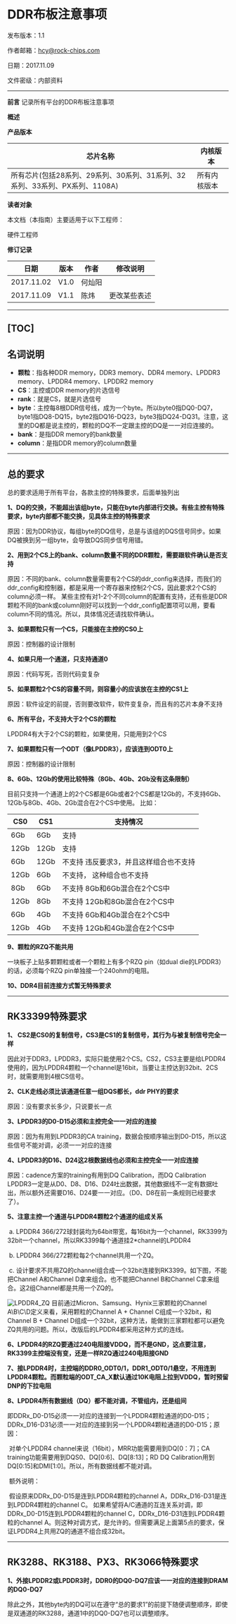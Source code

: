 # **DDR布板注意事项**

发布版本：1.1

作者邮箱：hcy@rock-chips.com

日期：2017.11.09

文件密级：内部资料

---------

**前言**
记录所有平台的DDR布板注意事项

**概述**

**产品版本**

| **芯片名称**                                 | **内核版本** |
| ---------------------------------------- | -------- |
| 所有芯片(包括28系列、29系列、30系列、31系列、32系列、33系列、PX系列、1108A) | 所有内核版本   |


**读者对象**

本文档（本指南）主要适用于以下工程师：

硬件工程师



**修订记录**

| **日期**     | **版本** | **作者** | **修改说明** |
| ---------- | ------ | ------ | -------- |
| 2017.11.02 | V1.0   | 何灿阳    |          |
| 2017.11.09 | V1.1   | 陈炜     | 更改某些表述   |

--------------------
[TOC]
------
## 名词说明
- **颗粒**：指各种DDR memory，DDR3 memory、DDR4 memory、LPDDR3 memory、LPDDR4 memory、LPDDR2 memory
- **CS**：主控或DDR memory的片选信号
- **rank**：就是CS，就是片选信号
- **byte**：主控每8根DDR信号线，成为一个byte。所以byte0指DQ0-DQ7，byte1指DQ8-DQ15，byte2指DQ16-DQ23，byte3指DQ24-DQ31。注意，这里的DQ都是说主控的，颗粒的DQ不一定跟主控的DQ是一一对应连接的。
- **bank**：是指DDR memory的bank数量
- **column**：是指DDR memory的column数量

-----
## 总的要求
总的要求适用于所有平台，各款主控的特殊要求，后面单独列出

**1、DQ的交换，不能超出该组byte，只能在byte内部进行交换。有些主控有特殊要求，byte内部都不能交换，见具体主控的特殊要求**

原因：因为DDR协议，每组byte的DQ信号，总是与该组的DQS信号同步。如果DQ被换到另一组byte，会导致DQS同步信号用错。

**2、用到2个CS上的bank、column数量不同的DDR颗粒，需要跟软件确认是否支持**

原因：不同的bank、column数量需要有2个CS的ddr_config来选择，而我们的ddr_config和控制器，都是采用一个寄存器来控制2个CS，因此要求2个CS的column必须一样。
某些主控有对1-2个不同column的配置有支持，还有些是DDR颗粒不同的bank或column刚好可以找到一个ddr_config配置项可以用，要看column不同的情况。所以，具体情况还请找软件确认。

**3、如果颗粒只有一个CS，只能接在主控的CS0上**

原因：控制器的设计限制

**4、如果只用一个通道，只支持通道0**

原因：代码写死，否则代码变复杂

**5、如果颗粒2个CS的容量不同，则容量小的应该放在主控的CS1上**

原因：软件设定的前提，否则要改软件，软件变复杂，而且有的芯片本身不支持

**6、所有平台，不支持大于2个CS的颗粒**

LPDDR4有大于2个CS的颗粒，如果使用，只能用到2个CS

**7、如果颗粒只有一个ODT（像LPDDR3），应该连到ODT0上**

原因：控制器的设计限制

**8、6Gb、12Gb的使用比较特殊（8Gb、4Gb、2Gb没有这条限制）**

目前只支持一个通道上的2个CS都是6Gb或者2个CS都是12Gb的，不支持6Gb、12Gb与8Gb、4Gb、2Gb混合在2个CS中使用。
比如：

| CS0  | CS1  | 支持情况                  |
| ---- | ---- | --------------------- |
| 6Gb  | 6Gb  | 支持                    |
| 12Gb | 12Gb | 支持                    |
| 6Gb  | 12Gb | 不支持  违反要求3，并且这样组合也不支持 |
| 12Gb | 6Gb  | 不支持，  这种组合也不支持        |
| 8Gb  | 6Gb  | 不支持  8Gb和6Gb混合在2个CS中  |
| 12Gb | 8Gb  | 不支持  12Gb和8Gb混合在2个CS中 |
| 6Gb  | 4Gb  | 不支持  6Gb和4Gb混合在2个CS中  |
| 12Gb | 4Gb  | 不支持  12Gb和4Gb混合在2个CS中 |

**9、颗粒的RZQ不能共用**

一块板子上贴多颗颗粒或者一个颗粒上有多个RZQ pin（如dual die的LPDDR3）的话，必须每个RZQ pin单独接一个240ohm的电阻。

**10、DDR4目前连接方式暂无特殊要求**

----
##  RK33399特殊要求
**1、 CS2是CS0的复制信号，CS3是CS1的复制信号，其行为与被复制信号完全一样**

因此对于DDR3，LPDDR3，实际只能使用2个CS。CS2，CS3主要是给LPDDR4使用的，因为LPDDR4颗粒一个channel是16bit，当要让主控达到32bit、2CS时，就需要用到4根CS信号。

**2、CLK走线必须比该通道任意一组DQS都长，ddr PHY的要求**

原因：没有要求长多少，只说要长一点

**3、LPDDR3的D0-D15必须和主控完全一一对应的连接**

原因：因为有用到LPDDR3的CA training，数据会按顺序输出到D0-D15，所以这些信号不能对调，必须一一对应的连接

**4、LPDDR3的D16、D24这2根数据线也必须和主控完全一一对应连接**

原因：cadence方案的training有用到DQ Calibration，而DQ Calibration LPDDR3一定是从D0、D8、D16、D24吐出数据，其他数据线不一定有数据吐出，所以额外还需要D16、D24要一一对应。（D0、D8在前一条规则已经要求了）。

**5、注意主控一个通道与LPDDR4颗粒2个通道的组成关系**

​    a. LPDDR4 366/272球封装均为64bit带宽，每16bit为一个channel，RK3399为32bit一个channel，所以RK3399每个通道挂2*channel的LPDDR4

​    b. LPDDR4 366/272颗粒每2个channel共用一个ZQ。

​    c. 设计要求不共用ZQ的channel组合成一个32bit连接到RK3399。如下图，不能把Channel A和Channel D拿来组合。也不能把Channel B和Channel C拿来组合。这2组Channel都是共用一个ZQ的。

![LPDDR4_ZQ](DDR布板注意事项/LPDDR4_ZQ.png)
目前通过Micron、Samsung、Hynix三家颗粒的Channel A\B\C\D定义来看，采用颗粒的Channel A + Channel C组成一个32bit，和Channel B + Channel D组成一个32bit，这种方法，能做到三家颗粒都可以避免ZQ共用的问题。所以，改版后的LPDDR4都采用这种方式的连线。

**6、LPDDR4的RZQ要通过240电阻接VDDQ，而不是GND，这点要注意，RK3399主控端没有变，还是一样RZQ通过240电阻接GND**

**7、接LPDDR4时，主控端的DDR0_ODT0/1，DDR1_ODT0/1悬空，不用连到LPDDR4颗粒。而颗粒端的ODT_CA_X默认通过10K电阻上拉到VDDQ，暂时预留DNP的下拉电阻**

**8、LPDDR4所有数据线（DQ）都不能对调，不管组内，还是组间**

​    即DDRx_D0-D15必须一一对应的连接到一个LPDDR4颗粒通道的D0-D15；DDRx_D16-D31必须一一对应的连接到另一个LPDDR4颗粒通道的D0-D15；原因：

​    对单个LPDDR4 channel来说（16bit），MRR功能需要用到DQ[0：7]；CA training功能需要用到DQS0、DQ[0:6]、DQ[8:13]；RD DQ Calibration用到DQ[0:15]和DMI[1:0]。所以，所有数据线都不能对调。

​    额外说明：

​    假设原来DDRx_D0-D15是连到LPDDR4颗粒的channel A，DDRx_D16-D31是连到LPDDR4颗粒的channel C。
如果希望将A/C通道的互连关系对调，即DDRx_D0-D15连到LPDDR4颗粒的channel C，DDRx_D16-D31连到LPDDR4颗粒的channel A。则这种对调方式，是允许的。但需要满足上面第5点的要求，保证LPDDR4上共用ZQ的通道不组合成32bit。

----
## RK3288、RK3188、PX3、RK3066特殊要求
**1、外接LPDDR2或LPDDR3时，DDR0的DQ0-DQ7应该一一对应的连接到DRAM的DQ0-DQ7**

除此之外，其他byte内的DQ可以在遵守“总的要求1”的前提下随便调整顺序，即使是双通道的RK3288，通道1中的DQ0-DQ7也可以调整顺序。
